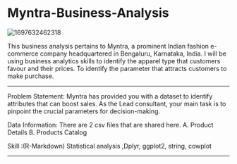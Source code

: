 # Myntra-Business-Analysis
![1697632462318](https://github.com/baabhishek/Myntra-Business-Analysis/assets/165395155/30711c84-213e-420d-a60d-88f928ce598e)

This business analysis pertains to Myntra, a prominent Indian fashion e-commerce company headquartered in Bengaluru, Karnataka, India.
I will be using business analytics skills to identify the apparel type that customers favour and their prices. 
To identify the parameter that attracts customers to make purchase.   
-------------------------------- -------------------------------- -------------------------------- --------------------------------

Problem Statement: Myntra has provided you with a dataset to identify attributes that can boost sales. As the Lead consultant, your main task is to pinpoint the crucial parameters for decision-making.

Data Information:
There are 2 csv files that are shared here.
A. Product Details
B. Products Catalog  

Skill :(R-Markdown)
Statistical analysis ,Dplyr, ggplot2, string, cowplot  
-------------------------------- -------------------------------- -------------------------------- -------------------------------









